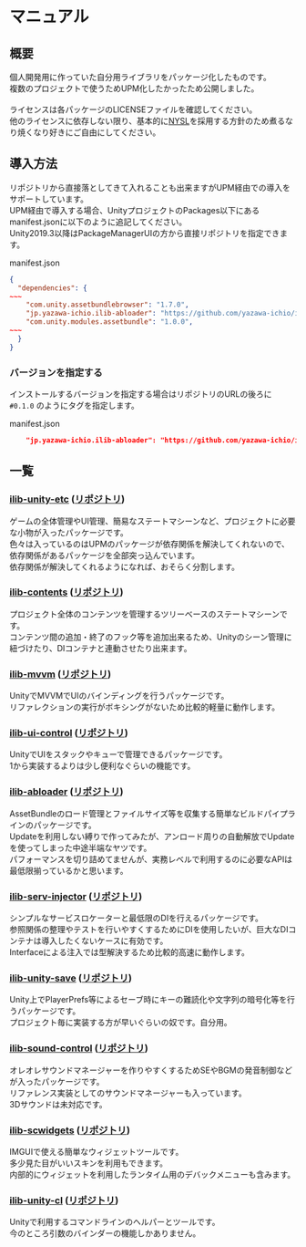 # マニュアル

## 概要

個人開発用に作っていた自分用ライブラリをパッケージ化したものです。<br>
複数のプロジェクトで使うためUPM化したかったため公開しました。<br>
<br>
ライセンスは各パッケージのLICENSEファイルを確認してください。<br>
他のライセンスに依存しない限り、基本的に[NYSL](https://github.com/yazawa-ichio/ilib-unity-project/blob/master/LICENSE)を採用する方針のため煮るなり焼くなり好きにご自由にしてください。<br>

## 導入方法

リポジトリから直接落としてきて入れることも出来ますがUPM経由での導入をサポートしています。<br>
UPM経由で導入する場合、UnityプロジェクトのPackages以下にあるmanifest.jsonに以下のように追記してください。<br>
Unity2019.3以降はPackageManagerUIの方から直接リポジトリを指定できます。<br>

manifest.json
```json
{
  "dependencies": {
~~~
    "com.unity.assetbundlebrowser": "1.7.0",
    "jp.yazawa-ichio.ilib-abloader": "https://github.com/yazawa-ichio/ilib-abloader.git",
    "com.unity.modules.assetbundle": "1.0.0",
~~~
  }
}
```

### バージョンを指定する
インストールするバージョンを指定する場合はリポジトリのURLの後ろに `#0.1.0` のようにタグを指定します。<br>

manifest.json
```json
    "jp.yazawa-ichio.ilib-abloader": "https://github.com/yazawa-ichio/ilib-abloader.git#0.1.0",
```

## 一覧

### [ilib-unity-etc](ilib-unity-etc/index.md) ([リポジトリ](https://github.com/yazawa-ichio/ilib-unity-etc))

ゲームの全体管理やUI管理、簡易なステートマシーンなど、プロジェクトに必要な小物が入ったパッケージです。<br>
色々は入っているのはUPMのパッケージが依存関係を解決してくれないので、依存関係があるパッケージを全部突っ込んでいます。<br>
依存関係が解決してくれるようになれば、おそらく分割します。

### [ilib-contents](ilib-contents/index.md) ([リポジトリ](https://github.com/yazawa-ichio/ilib-contents))

プロジェクト全体のコンテンツを管理するツリーベースのステートマシーンです。<br>
コンテンツ間の追加・終了のフック等を追加出来るため、Unityのシーン管理に紐づけたり、DIコンテナと連動させたり出来ます。

### [ilib-mvvm](ilib-mvvm/index.md) ([リポジトリ](https://github.com/yazawa-ichio/ilib-mvvm))

UnityでMVVMでUIのバインディングを行うパッケージです。<br>
リファレクションの実行がボキシングがないため比較的軽量に動作します。

### [ilib-ui-control](ilib-ui-control/index.md) ([リポジトリ](https://github.com/yazawa-ichio/ilib-ui-control))

UnityでUIをスタックやキューで管理できるパッケージです。  
1から実装するよりは少し便利なぐらいの機能です。  

### [ilib-abloader](ilib-abloader/index.md) ([リポジトリ](https://github.com/yazawa-ichio/ilib-abloader))

AssetBundleのロード管理とファイルサイズ等を収集する簡単なビルドパイプラインのパッケージです。<br>
Updateを利用しない縛りで作ってみたが、アンロード周りの自動解放でUpdateを使ってしまった中途半端なヤツです。<br>
パフォーマンスを切り詰めてませんが、実務レベルで利用するのに必要なAPIは最低限揃っているかと思います。

### [ilib-serv-injector](ilib-serv-injector/index.md) ([リポジトリ](https://github.com/yazawa-ichio/ilib-serv-injector))

シンプルなサービスロケーターと最低限のDIを行えるパッケージです。<br>
参照関係の整理やテストを行いやすくするためにDIを使用したいが、巨大なDIコンテナは導入したくないケースに有効です。<br>
Interfaceによる注入では型解決するため比較的高速に動作します。

### [ilib-unity-save](ilib-unity-save/index.md) ([リポジトリ](https://github.com/yazawa-ichio/ilib-unity-save))

Unity上でPlayerPrefs等によるセーブ時にキーの難読化や文字列の暗号化等を行うパッケージです。<br>
プロジェクト毎に実装する方が早いぐらいの奴です。自分用。

### [ilib-sound-control](ilib-sound-control/index.md) ([リポジトリ](https://github.com/yazawa-ichio/ilib-sound-control))

オレオレサウンドマネージャーを作りやすくするためSEやBGMの発音制御などが入ったパッケージです。<br>
リファレンス実装としてのサウンドマネージャーも入っています。<br>
3Dサウンドは未対応です。

### [ilib-scwidgets](ilib-scwidgets/index.md) ([リポジトリ](https://github.com/yazawa-ichio/ilib-scwidgets))

IMGUIで使える簡単なウィジェットツールです。<br>
多少見た目がいいスキンを利用もできます。<br>
内部的にウィジェットを利用したランタイム用のデバックメニューも含みます。

### [ilib-unity-cl](ilib-unity-cl/index.md) ([リポジトリ](https://github.com/yazawa-ichio/ilib-unity-cl))

Unityで利用するコマンドラインのヘルパーとツールです。<br>
今のところ引数のバインダーの機能しかありません。